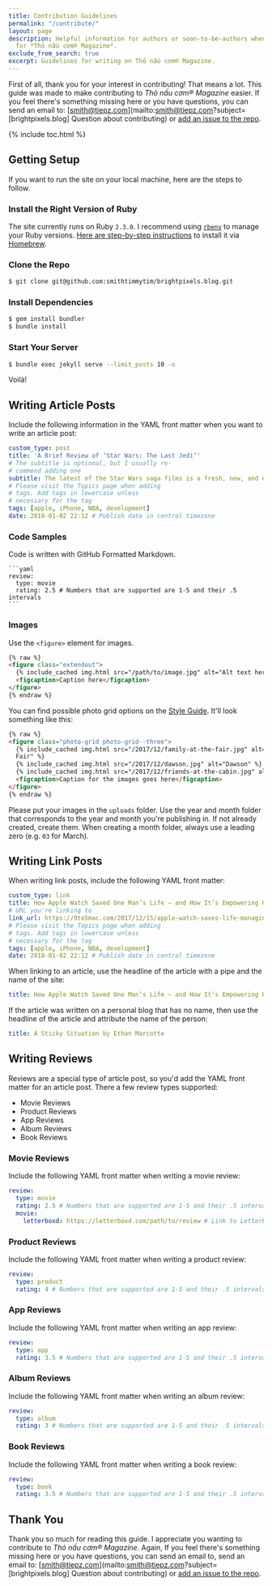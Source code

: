 ```yaml
---
title: Contribution Guidelines
permalink: "/contribute/"
layout: page
description: Helpful information for authors or soon-to-be-authors when writing content
  for *Thỏ nấu cơm® Magazine*.
exclude_from_search: true
excerpt: Guidelines for writing on Thỏ nấu cơm® Magazine.
---
```


First of all, thank you for your interest in contributing! That means a lot. This guide was made to make contributing to _Thỏ nấu cơm® Magazine_ easier. If you feel there's something missing here or you have questions, you can send an email to: [smith@tiepz.com](mailto:smith@tiepz.com?subject=[brightpixels.blog] Question about contributing) or [add an issue to the repo](https://github.com/smithtimmytim/brightpixels.blog/issues/new).

{% include toc.html %}

## Getting Setup

If you want to run the site on your local machine, here are the steps to follow.

### Install the Right Version of Ruby

The site currently runs on Ruby `2.3.0`. I recommend using [`rbenv`](https://github.com/rbenv/rbenv) to manage your Ruby versions. [Here are step-by-step instructions](https://github.com/rbenv/rbenv#homebrew-on-macos) to install it via [Homebrew](https://brew.sh/).

### Clone the Repo

```sh
$ git clone git@github.com:smithtimmytim/brightpixels.blog.git
```

### Install Dependencies

```sh
$ gem install bundler
$ bundle install
```

### Start Your Server

```sh
$ bundle exec jekyll serve --limit_posts 10 -o
```

Voilà!

## Writing Article Posts

Include the following information in the YAML front matter when you want to write an article post:

```yaml
custom_type: post
title: 'A Brief Review of ‘Star Wars: The Last Jedi’'
# The subtitle is optional, but I usually re-
# commend adding one
subtitle: The latest of the Star Wars saga films is a fresh, new, and exciting chapter of my favorite franchise
# Please visit the Topics page when adding
# tags. Add tags in lowercase unless
# necessary for the tag
tags: [apple, iPhone, NBA, development]
date: 2018-01-02 22:12 # Publish date in central timezone
```

### Code Samples

Code is written with GitHub Formatted Markdown.

    ```yaml
    review:
      type: movie
      rating: 2.5 # Numbers that are supported are 1-5 and their .5 intervals
    ```

### Images

Use the `<figure>` element for images.

```html
{% raw %}
<figure class="extendout">
  {% include_cached img.html src="/path/to/image.jpg" alt="Alt text here" %}
  <figcaption>Caption here</figcaption>
</figure>
{% endraw %}
```

You can find possible photo grid options on the [Style Guide](/styleguide). It'll look something like this:

```html
{% raw %}
<figure class="photo-grid photo-grid--three">
  {% include_cached img.html src="/2017/12/family-at-the-fair.jpg" alt="Family at the
  Fair" %}
  {% include_cached img.html src="/2017/12/dawson.jpg" alt="Dawson" %}
  {% include_cached img.html src="/2017/12/friends-at-the-cabin.jpg" alt="Friends at the Cabin" %}
  <figcaption>Caption for the images goes here</figcaption>
</figure>
{% endraw %}
```

Please put your images in the `uploads` folder. Use the year and month folder that corresponds to the year and month you're publishing in. If not already created, create them. When creating a month folder, always use a leading zero (e.g. `03` for March).

## Writing Link Posts

When writing link posts, include the following YAML front matter:

```yaml
custom_type: link
title: How Apple Watch Saved One Man’s Life — and How It’s Empowering Him After His Heart Attack | 9to5Mac
# URL you're linking to
link_url: https://9to5mac.com/2017/12/15/apple-watch-saves-life-managing-heart-attack/
# Please visit the Topics page when adding
# tags. Add tags in lowercase unless
# necessary for the tag
tags: [apple, iPhone, NBA, development]
date: 2018-01-02 22:12 # Publish date in central timezone
```

When linking to an article, use the headline of the article with a pipe and the name of the site:

```yaml
title: How Apple Watch Saved One Man’s Life — and How It’s Empowering Him After His Heart Attack | 9to5Mac
```

If the article was written on a personal blog that has no name, then use the headline of the article and attribute the name of the person:

```yaml
title: A Sticky Situation by Ethan Marcotte
```

## Writing Reviews

Reviews are a special type of article post, so you'd add the YAML front matter for an article post. There a few review types supported:

- Movie Reviews
- Product Reviews
- App Reviews
- Album Reviews
- Book Reviews

### Movie Reviews

Include the following YAML front matter when writing a movie review:

```yaml
review:
  type: movie
  rating: 2.5 # Numbers that are supported are 1-5 and their .5 intervals
  movie:
    letterboxd: https://letterboxd.com/path/to/review # Link to Letterboxd review
```

### Product Reviews

Include the following YAML front matter when writing a product review:

```yaml
review:
  type: product
  rating: 4 # Numbers that are supported are 1-5 and their .5 intervals
```

### App Reviews

Include the following YAML front matter when writing an app review:

```yaml
review:
  type: app
  rating: 3.5 # Numbers that are supported are 1-5 and their .5 intervals
```

### Album Reviews

Include the following YAML front matter when writing an album review:

```yaml
review:
  type: album
  rating: 3 # Numbers that are supported are 1-5 and their .5 intervals
```

### Book Reviews

Include the following YAML front matter when writing a book review:

```yaml
review:
  type: book
  rating: 3.5 # Numbers that are supported are 1-5 and their .5 intervals
```

## Thank You

Thank you so much for reading this guide. I appreciate you wanting to contribute to _Thỏ nấu cơm® Magazine_. Again, If you feel there's something missing here or you have questions, you can send an email to, send an email to: [smith@tiepz.com](mailto:smith@tiepz.com?subject=[brightpixels.blog] Question about contributing) or [add an issue to the repo](https://github.com/smithtimmytim/brightpixels.blog/issues/new).
